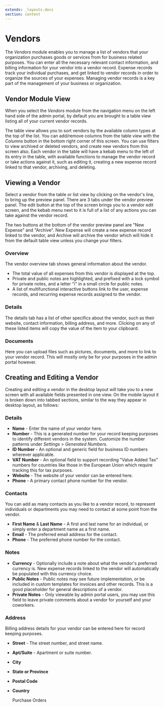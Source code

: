 ```yaml
---
extends: _layouts.docs
section: content
---
```


# Vendors

The *Vendors* module enables you to manage a list of vendors that your organization purchases goods or services from for business related purposes.  You can enter all the necessary relevant contact information, and billing information for your vendor into a vendor record.  Expense records track your individual purchases, and get linked to vendor records in order to organize the sources of your expenses.  Managing vendor records is a key part of the management of your business or organization.

## Vendor Module View

When you select the *Vendors* module from the navigation menu on the left hand side of the admin portal, by default you are brought to a table view listing all of your current vendor records.  

The table view allows you to sort vendors by the available column types at the top of the list.  You can add/remove columns from the table view with the *Columns* button in the bottom right corner of this screen.  You can use filters to view archived or deleted vendors, and create new vendors from this screen also.  Each vendor in the table will have a kebab menu to the left of its entry in the table, with available functions to manage the vendor record or take actions against it, such as editing it, creating a new expense record linked to that vendor, archiving, and deleting.

## Viewing a Vendor

Select a vendor from the table or list view by clicking on the vendor's line, to bring up the preview panel.  There are 3 tabs under the vendor preview panel.  The edit button at the top of the screen brings you to a vendor edit screen, and the kebab menu next to it is full of a list of any actions you can take against the vendor record.

The two buttons at the bottom of the vendor preview panel are "New Expense" and "Archive".  New Expense will create a new expense record linked to the vendor, and Archive will archive the vendor which will hide it from the default table view unless you change your filters.

### Overview

The vendor overview tab shows general information about the vendor.  

* The total value of all expenses from this vendor is displayed at the top.  
* Private and public notes are highlighted, and prefixed with a lock symbol for private notes, and a letter "i" in a small circle for public notes.
* A list of multifunctional interactive buttons link to the user, expense records, and recurring expense records assigned to the vendor.

### Details

The details tab has a list of other specifics about the vendor, such as their website, contact information, billing address, and more.  Clicking on any of these listed items will copy the value of the item to your clipboard.

### Documents

Here you can upload files such as pictures, documents, and more to link to your vendor record.  This will mostly only be for your purposes in the admin portal however.

## Creating and Editing a Vendor

Creating and editing a vendor in the desktop layout will take you to a new screen with all available fields presented in one view.  On the mobile layout it is broken down into tabbed sections, similar to the way they appear in desktop layout, as follows:

### Details

* **Name** - Enter the name of your vendor here.
* **Number** - This is a generated number for your record keeping purposes to identify different vendors in the system.  Customize the number patterns under *Settings* > *Generated Numbers*.
* **ID Number** - An optional and generic field for business ID numbers wherever applicable.
* **VAT Number** - An optional field to support recording "Value Added Tax" numbers for countries like those in the European Union which require tracking this for tax purposes.
* **Website** - The website of your vendor can be entered here.
* **Phone** - A primary contact phone number for the vendor.

### Contacts

You can add as many contacts as you like to a vendor record, to represent individuals or departments you may need to contact at some point from the vendor.

* **First Name** & **Last Name** - A first and last name for an individual, or simply enter a department name as a first name.
* **Email** - The preferred email address for the contact.
* **Phone** - The preferred phone number for the contact.

### Notes

* **Currency** - Optionally include a note about what the vendor's preferred currency is.  New expense records linked to the vendor will automatically be populated with this currency choice.
* **Public Notes** - Public notes may see future implementation, or be included in custom templates for invoices and other records.  This is a good placeholder for general descriptions of a vendor.
* **Private Notes** - Only viewable by admin portal users, you may use this field to leave private comments about a vendor for yourself and your coworkers.

### Address

Billing address details for your vendor can be entered here for record keeping purposes.

* **Street** - The street number, and street name.
* **Apt/Suite** - Apartment or suite number.
* **City**
* **State or Province**
* **Postal Code**
* **Country**

  <x-next url=/docs/purchase-orders>Purchase Orders</x-next>

